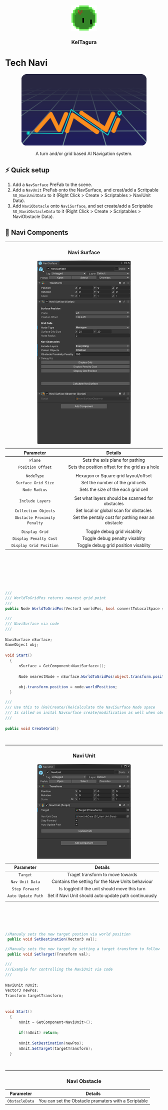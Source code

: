 <div id="header" align="center">
  <img src="https://github.com/KeiTagura/Navi_Tech/blob/main/Art/MonSli.gif" width="82"/>
  <h3 align="center">KeiTagura</h3>
</div>

<h1>
  Tech Navi
</h1>



<div align="center">
  <img src="https://github.com/KeiTagura/Navi_Tech/blob/main/Art/Navi.png" width="400" />
</div>

<p align="center">
  A turn and/or grid based AI Navigation system.
</p>


## ⚡ Quick setup

1. Add a `NavSurface` PreFab to the scene.
2. Add a `NavUnit` PreFab onto the NavSurface, and creat/add a Scritpable `SO_NaviUnitData` to it (Right Click > Create > Scriptables > NaviUnit Data).
3. Add `NaviObstacle` onto `NaviSurface`, and set create/add a Scriptable `SO_NaviObstacleData` to it (Right Click > Create > Scriptables > NaviObstacle Data).



## 🔧 Navi Components
***

<div id="header" align="center">
  <h3 align="center">Navi Surface</h3>
</div>



<div align="center">
  <img align="center" src="https://github.com/KeiTagura/Navi_Tech/blob/main/Inspector_NaviSurface.png" width="300" />

  <div align="center">

  |         Parameter          |                    Details                      |
  | :------------------------: | :---------------------------------------------: |
  |          `Plane`           |         Sets the axis plane for pathing         |
  |     `Position Offset`      |Sets the position offset for the grid as a hole  |
  |                            |                                                 |
  |        `NodeType`          |    Hexagon or Square grid layout/offset         |
  |    `Surface Grid Size`     |       Set the number of the grid cells          |
  |       `Node Radius`        |     Sets the size of the each grid cell         |
  |                            |                                                 |
  |      `Include Layers`      |Set what layers should be scanned for obstacles  |
  |    `Collection Objects`    |     Set local or global scan for obstacles      |
  |`Obstacle Proximity Penalty`|Set the pentaly cost for pathing near an obstacle|
  |                            |                                                 |
  |      `Display Grid`        |          Toggle debug grid visablity            |
  |  `Display Penalty Cost`    |         Toggle debug penalty visablity          |
  |  `Display Grid Position`   |      Toggle debug grid position visablity       |


  </div>
</div>

</br>
</br>
</br>
</br>
</br>

```csharp

///
/// WorldToGridPos returns nearest grid point
///
public Node WorldToGridPos(Vector3 worldPos, bool convertToLocalSpace = true);
```



```csharp
///
/// NaviSurface via code
///

NaviSurface nSurface;
GameObject obj;

void Start()
  {
      nSurface = GetComponent<NaviSurface>();
      
      Node nearestNode = nSurface.WorldToGridPos(object.transform.position);
      
      obj.transform.position = node.worldPosition;
  }
```



```csharp
///
/// Use this to (Re)Create/(Re)Calculate the NaviSurface Node space
/// Is called on inital Navsurface create/modification as well when obstales postions have moved.
///

public void CreateGrid()
```

</br>

***
<div id="header" align="center">
  <h3 align="center">Navi Unit</h3>
</div>



<div align="center">
  <img align="center" src="https://github.com/KeiTagura/Navi_Tech/blob/main/Inspector_NaviUnit.png" width="300" />

  <div align="center">

  |         Parameter          |                    Details                          |
  | :------------------------: | :-------------------------------------------------: |
  |          `Target`          |           Traget transform to move towards          |
  |       `Nav Unit Data`      |  Contains the setting for the Nave Units behaviour  |
  |        `Step Forward`      |  Is toggled if the unit should move this turn       |
  |      `Auto Update Path`    |Set if Navi Unit should auto update path continuously|
  |                            |                                                     |


  </div>
</div>

</br>
</br>
</br>
</br>



```csharp
//Manualy sets the new target postion via world position
 public void SetDestination(Vector3 val);
```

```csharp
//Manualy sets the new target by setting a target transform to follow
 public void SetTarget(Transform val);
```

```csharp
///
///Example for controlling the NaviUnit via code
///

NaviUnit nUnit;
Vector3 newPos;
Transform targetTransform;


void Start()
  {
      nUnit = GetComponent<NaviUnit>();

      if(!nUnit) return;

      nUnit.SetDestination(newPos);      
      nUnit.SetTarget(targetTransform);
  }


```

</br>

***
<div id="header" align="center">
  <h3 align="center">Navi Obstacle</h3>
</div>
<div align="center">

  |         Parameter          |                    Details                          |
  | :------------------------: | :-------------------------------------------------: |
  |      `ObstacleData`        | You can set the Obstacle pramaters with a Scriptable|
  
</div>
